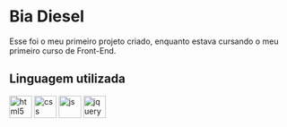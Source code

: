 # Bia Diesel
Esse foi o meu primeiro projeto criado, enquanto estava cursando o meu primeiro curso de Front-End.

## Linguagem utilizada
<p align=left>
 <img src="https://icons.iconarchive.com/icons/martz90/hex/512/html-5-icon.png" alt="html5" width="40" height="40"/>
 <img src="https://icons.iconarchive.com/icons/martz90/hex/512/css-3-icon.png" alt="css" width="40" height="40"/>
 <img src="https://icon-library.com/images/js-icon/js-icon-24.jpg" alt="js" width="40" height="40"/>
 <img src="https://icon-library.com/images/jquery-icon-png/jquery-icon-png-7.jpg" alt="jquery" width="40" height="40"/></p>
